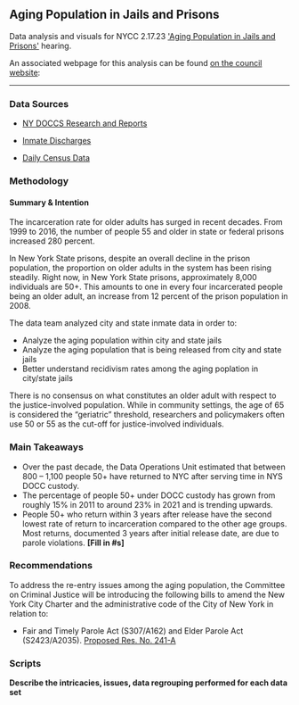 ## Aging Population in Jails and Prisons

Data analysis and visuals for NYCC 2.17.23 ['Aging Population in Jails and Prisons']([https://legistar.council.nyc.gov/MeetingDetail.aspx?From=Alert&ID=980028&GUID=239563C5-9CA2-44A7-8E1D-A970A0556192](https://legistar.council.nyc.gov/MeetingDetail.aspx?ID=1080355&GUID=F093B565-99BE-48A3-AC7D-BC85211E53E0&Options=info|&Search=)) hearing.

An associated webpage for this analysis can be found [on the council website](https://council.nyc.gov/data/vacant-storefronts/): 

***  

### Data Sources 

- [NY DOCCS Research and Reports](https://doccs.ny.gov/research-and-reports)

- [Inmate Discharges](https://data.cityofnewyork.us/Public-Safety/Inmate-Discharges/94ri-3ium)

- [Daily Census Data](https://data.cityofnewyork.us/Public-Safety/Daily-Inmates-In-Custody/7479-ugqb)

### Methodology 

#### Summary & Intention
The incarceration rate for older adults has surged in recent decades. From 1999 to 2016, the number of people 55 and older in state or federal prisons increased 280 percent.

In New York State prisons, despite an overall decline in the prison population, the proportion on older adults in the system has been rising steadily. Right now, in New York State prisons, approximately 8,000 individuals are 50+. This amounts to one in every four incarcerated people being an older adult, an increase from 12 percent of the prison population in 2008.

The data team analyzed city and state inmate data in order to:
- Analyze the aging population within city and state jails
- Analyze the aging population that is being released from city and state jails
- Better understand recidivism rates among the aging poplation in city/state jails

There is no consensus on what constitutes an older adult with respect to the justice-involved population. While in community settings, the age of 65 is considered the “geriatric” threshold, researchers and policymakers often use 50 or 55 as the cut-off for justice-involved individuals.

### Main Takeaways

- Over the past decade, the Data Operations Unit estimated that between 800 – 1,100 people 50+ have returned to NYC after serving time in NYS DOCC custody.
- The percentage of people 50+ under DOCC custody has grown from roughly 15% in 2011 to around 23% in 2021 and is trending upwards.
- People 50+ who return within 3 years after release have the second lowest rate of return to incarceration compared to the other age groups. Most returns, documented 3 years after initial release date, are due to parole violations. **[Fill in #s]**


### Recommendations

To address the re-entry issues among the aging population, the Committee on Criminal Justice will be introducing the following bills to amend the New York City Charter and the administrative code of the City of New York in relation to:

- Fair and Timely Parole Act (S307/A162) and Elder Parole Act (S2423/A2035). [Proposed Res. No. 241-A](https://legistar.council.nyc.gov/LegislationDetail.aspx?ID=5698246&GUID=33830B40-F25E-4BD8-8F07-2F8D649C22F8&Options=&Search=)

### Scripts
**Describe the intricacies, issues, data regrouping performed for each data set**